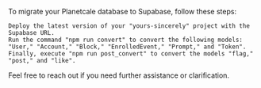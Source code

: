 To migrate your Planetcale database to Supabase, follow these steps:

    Deploy the latest version of your "yours-sincerely" project with the Supabase URL.
    Run the command "npm run convert" to convert the following models: "User," "Account," "Block," "EnrolledEvent," "Prompt," and "Token".
    Finally, execute "npm run post_convert" to convert the models "flag," "post," and "like".

Feel free to reach out if you need further assistance or clarification.

